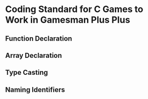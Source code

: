 Coding Standard for C Games to Work in Gamesman Plus Plus
=========================================================

Function Declaration
--------------------

Array Declaration
-----------------

Type Casting
------------

Naming Identifiers
------------------
